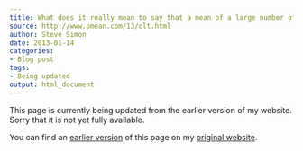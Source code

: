 ```yaml
---
title: What does it really mean to say that a mean of a large number of variables is approximately normal
source: http://www.pmean.com/13/clt.html
author: Steve Simon
date: 2013-01-14
categories:
- Blog post
tags:
- Being updated
output: html_document
---
```


This page is currently being updated from the earlier version of my website. Sorry that it is not yet fully available.

<!---More--->

You can find an [earlier version][sim1] of this page on my [original website][sim2].

[sim1]: http://www.pmean.com/13/clt.html
[sim2]: http://www.pmean.com/original_site.html
